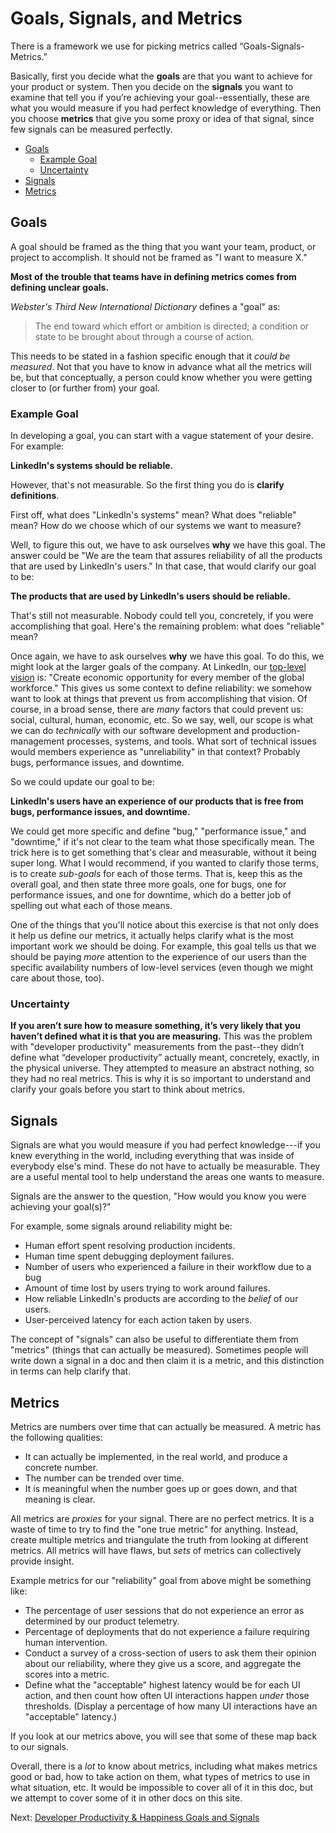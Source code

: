 # Goals, Signals, and Metrics

There is a framework we use for picking metrics called “Goals-Signals-Metrics.” 

Basically, first you decide what the **goals** are that you want to achieve for
your product or system. Then you decide on the **signals** you want to examine
that tell you if you’re achieving your goal--essentially, these are what you
would measure if you had perfect knowledge of everything. Then you choose
**metrics** that give you some proxy or idea of that signal, since few signals
can be measured perfectly.

- [Goals](#goals)
  - [Example Goal](#example-goal)
  - [Uncertainty](#uncertainty)
- [Signals](#signals)
- [Metrics](#metrics)

## Goals

A goal should be framed as the thing that you want your team, product, or
project to accomplish. It should not be framed as "I want to measure X."

**Most of the trouble that teams have in defining metrics comes from defining
unclear goals.**

_Webster's Third New International Dictionary_ defines a "goal" as: 

> The end toward which effort or ambition is directed; a condition or state to
> be brought about through a course of action.

This needs to be stated in a fashion specific enough that it _could be
measured_. Not that you have to know in advance what all the metrics will be,
but that conceptually, a person could know whether you were getting closer to
(or further from) your goal.

### Example Goal

In developing a goal, you can start with a vague statement of your desire. For
example:

**LinkedIn's systems should be reliable.**

However, that's not measurable. So the first thing you do is **clarify
definitions**. 

First off, what does "LinkedIn's systems" mean? What does "reliable" mean? How
do we choose which of our systems we want to measure? 

Well, to figure this out, we have to ask ourselves **why** we have this goal.
The answer could be "We are the team that assures reliability of all the
products that are used by LinkedIn's users." In that case, that would clarify
our goal to be:

**The products that are used by LinkedIn's users should be reliable.**

That's still not measurable. Nobody could tell you, concretely, if you were
accomplishing that goal. Here's the remaining problem: what does "reliable"
mean?

Once again, we have to ask ourselves **why** we have this goal. To do this, we
might look at the larger goals of the company. At LinkedIn, our [top-level
vision](https://about.linkedin.com/) is: "Create economic opportunity for every
member of the global workforce." This gives us some context to define
reliability: we somehow want to look at  things that prevent us from
accomplishing that vision. Of course, in a broad sense, there are _many_ factors
that could prevent us: social, cultural, human, economic, etc. So we say, well,
our scope is what we can do _technically_ with our software development and
production-management processes, systems, and tools. What sort of technical
issues would members experience as "unreliability" in that context? Probably
bugs, performance issues, and downtime.

So we could update our goal to be:

**LinkedIn's users have an experience of our products that is free from bugs,
performance issues, and downtime.**

We could get more specific and define "bug," "performance issue," and
"downtime," if it's not clear to the team what those specifically mean. The
trick here is to get something that's clear and measurable, without it being
super long. What I would recommend, if you wanted to clarify those terms, is to
create _sub-goals_ for each of those terms. That is, keep this as the overall
goal, and then state three more goals, one for bugs, one for performance issues,
and one for downtime, which do a better job of spelling out what each of those
means.

One of the things that you'll notice about this exercise is that not only does
it help us define our metrics, it actually helps clarify what is the most
important work we should be doing. For example, this goal tells us that we
should be paying _more_ attention to the experience of our users than the
specific availability numbers of low-level services (even though we might care
about those, too).

### Uncertainty

**If you aren’t sure how to measure something, it’s very likely that you haven’t
defined what it is that you are measuring.**  This was the problem with
"developer productivity" measurements from the past--they didn’t define what
“developer productivity” actually meant, concretely, exactly, in the physical
universe. They attempted to measure an abstract nothing, so they had no real
metrics. This is why it is so important to understand and clarify your goals
before you start to think about metrics.

## Signals

Signals are what you would measure if you had perfect knowledge---if you knew
everything in the world, including everything that was inside of everybody
else's mind. These do not have to actually be measurable. They are a useful
mental tool to help understand the areas one wants to measure. 

Signals are the answer to the question, "How would you know you were achieving
your goal(s)?"

For example, some signals around reliability might be:

* Human effort spent resolving production incidents.
* Human time spent debugging deployment failures.
* Number of users who experienced a failure in their workflow due to a bug
* Amount of time lost by users trying to work around failures.
* How reliable LinkedIn's products are according to the _belief_ of our users.
* User-perceived latency for each action taken by users.

The concept of "signals" can also be useful to differentiate them from "metrics"
(things that can actually be measured). Sometimes people will write down a
signal in a doc and then claim it is a metric, and this distinction in terms can
help clarify that.

## Metrics

Metrics are numbers over time that can actually be measured. A metric has the
following qualities:

* It can actually be implemented, in the real world, and produce a concrete
  number.
* The number can be trended over time.
* It is meaningful when the number goes up or goes down, and that meaning is
  clear.

All metrics are _proxies_ for your signal. There are no perfect metrics. It is a
waste of time to try to find the "one true metric" for anything. Instead, create
multiple metrics and triangulate the truth from looking at different metrics.
All metrics will have flaws, but _sets_ of metrics can collectively provide
insight.

Example metrics for our "reliability" goal from above might be something like:

* The percentage of user sessions that do not experience an error as determined
  by our product telemetry.
* Percentage of deployments that do not experience a failure requiring human
  intervention.
* Conduct a survey of a cross-section of users to ask them their opinion about
  our reliability, where they give us a score, and aggregate the scores into a
  metric.
* Define what the "acceptable" highest latency would be for each UI action, and
  then count how often UI interactions happen _under_ those thresholds. (Display
  a percentage of how many UI interactions have an "acceptable" latency.)

If you look at our metrics above, you will see that some of these map back to
our signals.

Overall, there is a _lot_ to know about metrics, including what makes metrics
good or bad, how to take action on them, what types of metrics to use in what
situation, etc. It would be impossible to cover all of it in this doc, but we
attempt to cover some of it in other docs on this site.

Next: [Developer Productivity &amp; Happiness Goals and Signals](dph-goals-and-signals.md)
